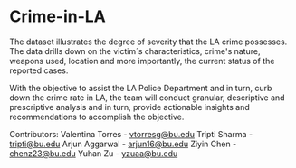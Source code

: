 # Crime-in-LA
The dataset illustrates the degree of severity that the LA crime possesses. The data drills down on the victim´s characteristics, crime's nature, weapons used, location and more importantly, the current status of the reported cases.

With the objective to assist the LA Police Department and in turn, curb down the crime rate in LA, the team will conduct granular, descriptive and prescriptive analysis and in turn, provide actionable insights and recommendations to accomplish the objective.

Contributors:
Valentina Torres - vtorresg@bu.edu
Tripti Sharma - tripti@bu.edu
Arjun Aggarwal - arjun16@bu.edu
Ziyin Chen - chenz23@bu.edu
Yuhan Zu - yzuaa@bu.edu
